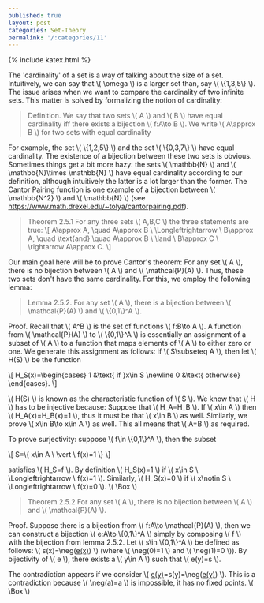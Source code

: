 ```yaml
---
published: true
layout: post
categories: Set-Theory
permalink: '/:categories/11'
---
```

{% include katex.html %}

The 'cardinality' of a set is a way of talking about the size of a set. Intuitively, we can say that \\( \omega \\) is a larger set than, say \\( \\{1,3,5\\} \\). The issue arises when we want to compare the cardinality of two infinite sets. This matter is solved by formalizing the notion of cardinality:

> Definition. We say that two sets \\( A \\) and \\( B \\) have equal cardinality iff there exists a bijection \\( f:A\to B \\). We write \\( A\approx B \\) for two sets with equal cardinality

For example, the set \\( \\{1,2,5\\} \\) and the set \\( \\{0,3,7\\} \\) have equal cardinality. The existence of a bijection between these two sets is obvious. Sometimes things get a bit more hazy: the sets \\( \mathbb{N} \\) and \\( \mathbb{N}\times \mathbb{N} \\) have equal cardinality according to our definition, although intuitively the latter is a lot larger than the former. The Cantor Pairing function is one example of a bijection between \\( \mathbb{N^2} \\) and \\( \mathbb{N} \\) (see https://www.math.drexel.edu/~tolya/cantorpairing.pdf).

> Theorem 2.5.1 For any three sets \\( A,B,C \\) the three statements are true:
\\[ A\approx A, \quad A\approx B \ \Longleftrightarrow \ B\approx A, \quad \text{and} \quad A\approx B \ \land \ B\approx C \ \rightarrow A\approx C. \\]

Our main goal here will be to prove Cantor's theorem: For any set \\( A \\), there is no bijection between \\( A \\) and \\( \mathcal{P}(A) \\). Thus, these two sets don't have the same cardinality. For this, we employ the following lemma:

> Lemma 2.5.2. For any set \\( A \\), there is a bijection between \\( \mathcal{P}(A) \\) and \\( \\{0,1\\}^A \\).

Proof. Recall that \\( A^B \\) is the set of functions \\( f:B\to A \\). A function from \\( \mathcal{P}(A) \\) to \\( \\{0,1\\}^A \\) is essentially an assignment of a subset of \\( A \\) to a function that maps elements of \\( A \\) to either zero or one. We generate this assignment as follows: If \\( S\subseteq A \\), then let \\( H(S) \\) be the function

\\[ H_S(x)=\begin{cases} 1 &\text{ if }x\in S \newline 0 &\text{ otherwise} \end{cases}. \\]

\\( H(S) \\) is known as the characteristic function of \\( S \\). We know that \\( H \\) has to be injective because: Suppose that \\( H_A=H_B \\). If \\( x\in A \\) then \\( H_A(x)=H_B(x)=1 \\), thus it must be that \\( x\in B \\) as well. Similarly, we prove \\( x\in B\to x\in A \\) as well. This all means that \\( A=B \\) as required.

To prove surjectivity: suppose \\( f\in \\{0,1\\}^A \\), then the subset

\\[ S=\\{ x\in A \ \vert \ f(x)=1 \\} \\]

satisfies \\( H_S=f \\). By definition \\( H_S(x)=1 \\) if \\( x\in S \ \Longleftrightarrow \ f(x)=1 \\). Similarly, \\( H_S(x)=0 \\) if \\( x\notin S \ \Longleftrightarrow \ f(x)=0 \\). \\( \Box \\)

> Theorem 2.5.2 For any set \\( A \\), there is no bijection between \\( A \\) and \\( \mathcal{P}(A) \\). 

Proof. Suppose there is a bijection from \\( f:A\to \mathcal{P}(A) \\), then we can construct a bijection \\( e:A\to \\{0,1\\}^A \\) simply by composing \\( f \\) with the bijection from lemma 2.5.2. Let \\( s\in \\{0,1\\}^A \\) be defined as follows: \\( s(x)=\neg([e(x)](x)) \\) (where \\( \neg(0)=1 \\) and \\( \neg(1)=0 \\)). By bijectivity of \\( e \\), there exists a \\( y\in A \\) such that \\( e(y)=s \\). 

The contradiction appears if we consider \\( [e(y)](y)=s(y)=\neg([e(y)](y)) \\). This is a contradiction because \\( \neg(a)=a \\) is impossible, it has no fixed points. \\( \Box \\)








